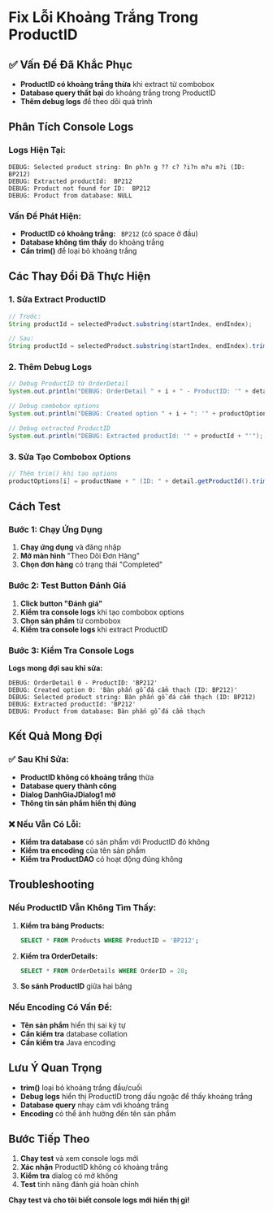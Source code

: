 # Fix Lỗi Khoảng Trắng Trong ProductID

## ✅ Vấn Đề Đã Khắc Phục
- **ProductID có khoảng trắng thừa** khi extract từ combobox
- **Database query thất bại** do khoảng trắng trong ProductID
- **Thêm debug logs** để theo dõi quá trình

## Phân Tích Console Logs

### Logs Hiện Tại:
```
DEBUG: Selected product string: Bn ph?n g ?? c? ?i?n m?u m?i (ID: BP212)
DEBUG: Extracted productId:  BP212
DEBUG: Product not found for ID:  BP212
DEBUG: Product from database: NULL
```

### Vấn Đề Phát Hiện:
- **ProductID có khoảng trắng:** ` BP212` (có space ở đầu)
- **Database không tìm thấy** do khoảng trắng
- **Cần trim()** để loại bỏ khoảng trắng

## Các Thay Đổi Đã Thực Hiện

### 1. **Sửa Extract ProductID**
```java
// Trước:
String productId = selectedProduct.substring(startIndex, endIndex);

// Sau:
String productId = selectedProduct.substring(startIndex, endIndex).trim();
```

### 2. **Thêm Debug Logs**
```java
// Debug ProductID từ OrderDetail
System.out.println("DEBUG: OrderDetail " + i + " - ProductID: '" + detail.getProductId() + "'");

// Debug combobox options
System.out.println("DEBUG: Created option " + i + ": '" + productOptions[i] + "'");

// Debug extracted ProductID
System.out.println("DEBUG: Extracted productId: '" + productId + "'");
```

### 3. **Sửa Tạo Combobox Options**
```java
// Thêm trim() khi tạo options
productOptions[i] = productName + " (ID: " + detail.getProductId().trim() + ")";
```

## Cách Test

### Bước 1: Chạy Ứng Dụng
1. **Chạy ứng dụng** và đăng nhập
2. **Mở màn hình** "Theo Dõi Đơn Hàng"
3. **Chọn đơn hàng** có trạng thái "Completed"

### Bước 2: Test Button Đánh Giá
1. **Click button "Đánh giá"**
2. **Kiểm tra console logs** khi tạo combobox options
3. **Chọn sản phẩm** từ combobox
4. **Kiểm tra console logs** khi extract ProductID

### Bước 3: Kiểm Tra Console Logs
**Logs mong đợi sau khi sửa:**
```
DEBUG: OrderDetail 0 - ProductID: 'BP212'
DEBUG: Created option 0: 'Bàn phấn gỗ đá cẩm thạch (ID: BP212)'
DEBUG: Selected product string: Bàn phấn gỗ đá cẩm thạch (ID: BP212)
DEBUG: Extracted productId: 'BP212'
DEBUG: Product from database: Bàn phấn gỗ đá cẩm thạch
```

## Kết Quả Mong Đợi

### ✅ Sau Khi Sửa:
- **ProductID không có khoảng trắng** thừa
- **Database query thành công**
- **Dialog DanhGiaJDialog1 mở**
- **Thông tin sản phẩm hiển thị đúng**

### ❌ Nếu Vẫn Có Lỗi:
- **Kiểm tra database** có sản phẩm với ProductID đó không
- **Kiểm tra encoding** của tên sản phẩm
- **Kiểm tra ProductDAO** có hoạt động đúng không

## Troubleshooting

### Nếu ProductID Vẫn Không Tìm Thấy:
1. **Kiểm tra bảng Products:**
   ```sql
   SELECT * FROM Products WHERE ProductID = 'BP212';
   ```

2. **Kiểm tra OrderDetails:**
   ```sql
   SELECT * FROM OrderDetails WHERE OrderID = 28;
   ```

3. **So sánh ProductID** giữa hai bảng

### Nếu Encoding Có Vấn Đề:
- **Tên sản phẩm** hiển thị sai ký tự
- **Cần kiểm tra** database collation
- **Cần kiểm tra** Java encoding

## Lưu Ý Quan Trọng
- **trim()** loại bỏ khoảng trắng đầu/cuối
- **Debug logs** hiển thị ProductID trong dấu ngoặc để thấy khoảng trắng
- **Database query** nhạy cảm với khoảng trắng
- **Encoding** có thể ảnh hưởng đến tên sản phẩm

## Bước Tiếp Theo
1. **Chạy test** và xem console logs mới
2. **Xác nhận** ProductID không có khoảng trắng
3. **Kiểm tra** dialog có mở không
4. **Test** tính năng đánh giá hoàn chỉnh

**Chạy test và cho tôi biết console logs mới hiển thị gì!**
